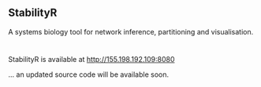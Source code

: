 ## StabilityR
A systems biology tool for network inference, partitioning and visualisation.
#
StabilityR is available at http://155.198.192.109:8080

... an updated source code will be available soon.
